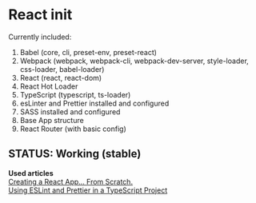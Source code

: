 # React init
Currently included:
1. Babel (core, cli, preset-env, preset-react)
2. Webpack (webpack, webpack-cli, webpack-dev-server, style-loader, css-loader, babel-loader)
3. React (react, react-dom)
4. React Hot Loader
5. TypeScript (typescript, ts-loader)
6. esLinter and Prettier installed and configured
7. SASS installed and configured
8. Base App structure
9. React Router (with basic config)

## STATUS: Working (stable)

**Used articles**  
[Creating a React App… From Scratch.](https://blog.usejournal.com/creating-a-react-app-from-scratch-f3c693b84658)  
[Using ESLint and Prettier in a TypeScript Project](https://www.robertcooper.me/using-eslint-and-prettier-in-a-typescript-project)
